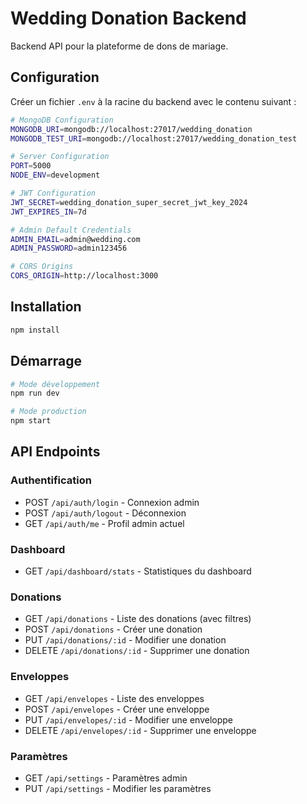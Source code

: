 # Wedding Donation Backend

Backend API pour la plateforme de dons de mariage.

## Configuration

Créer un fichier `.env` à la racine du backend avec le contenu suivant :

```bash
# MongoDB Configuration
MONGODB_URI=mongodb://localhost:27017/wedding_donation
MONGODB_TEST_URI=mongodb://localhost:27017/wedding_donation_test

# Server Configuration
PORT=5000
NODE_ENV=development

# JWT Configuration
JWT_SECRET=wedding_donation_super_secret_jwt_key_2024
JWT_EXPIRES_IN=7d

# Admin Default Credentials
ADMIN_EMAIL=admin@wedding.com
ADMIN_PASSWORD=admin123456

# CORS Origins
CORS_ORIGIN=http://localhost:3000
```

## Installation

```bash
npm install
```

## Démarrage

```bash
# Mode développement
npm run dev

# Mode production
npm start
```

## API Endpoints

### Authentification
- POST `/api/auth/login` - Connexion admin
- POST `/api/auth/logout` - Déconnexion
- GET `/api/auth/me` - Profil admin actuel

### Dashboard
- GET `/api/dashboard/stats` - Statistiques du dashboard

### Donations
- GET `/api/donations` - Liste des donations (avec filtres)
- POST `/api/donations` - Créer une donation
- PUT `/api/donations/:id` - Modifier une donation
- DELETE `/api/donations/:id` - Supprimer une donation

### Enveloppes
- GET `/api/envelopes` - Liste des enveloppes
- POST `/api/envelopes` - Créer une enveloppe
- PUT `/api/envelopes/:id` - Modifier une enveloppe
- DELETE `/api/envelopes/:id` - Supprimer une enveloppe

### Paramètres
- GET `/api/settings` - Paramètres admin
- PUT `/api/settings` - Modifier les paramètres